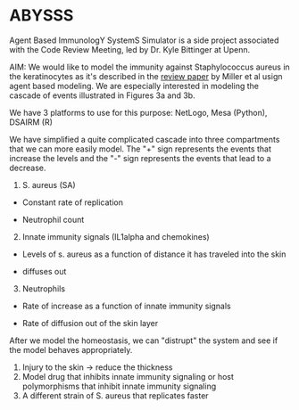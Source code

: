 
# ABYSSS
Agent Based ImmunologY SystemS Simulator is a side project associated with the Code Review Meeting, led by Dr. Kyle Bittinger at Upenn. 

AIM: We would like to model the immunity against Staphylococcus aureus in the keratinocytes as it's described in the [review paper](https://www.ncbi.nlm.nih.gov/pmc/articles/PMC5868361/) by Miller et al usign agent based modeling. We are especially interested in modeling the cascade of events illustrated in Figures 3a and 3b.

We have 3 platforms to use for this purpose: NetLogo, Mesa (Python), DSAIRM (R)

We have simplified a quite complicated cascade into three compartments that we can more easily model. The "+" sign represents the events that increase the levels and the "-" sign represents the events that lead to a decrease.

1) S. aureus (SA)
 + Constant rate of replication
 - Neutrophil count

2) Innate immunity signals (IL1alpha and chemokines)
 + Levels of s. aureus as a function of distance it has traveled into the skin
 - diffuses out

3) Neutrophils
 + Rate of increase as a function of innate immunity signals
 - Rate of diffusion out of the skin layer


After we model the homeostasis, we can "distrupt" the system and see if the model behaves appropriately.
1) Injury to the skin -> reduce the thickness
2) Model drug that inhibits innate immunity signaling or host polymorphisms that inhibit innate immunity signaling
3) A different strain of S. aureus that replicates faster
